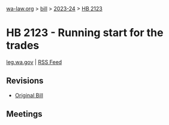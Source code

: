 [wa-law.org](/) > [bill](/bill/) > [2023-24](/bill/2023-24/) > [HB 2123](/bill/2023-24/hb/2123/)

# HB 2123 - Running start for the trades
[leg.wa.gov](https://app.leg.wa.gov/billsummary?BillNumber=2123&Year=2023&Initiative=false) | [RSS Feed](./rss.xml)

## Revisions
* [Original Bill](1/)

## Meetings